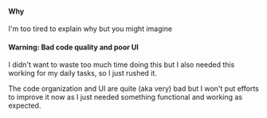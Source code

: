 #### Why
I'm too tired to explain why but you might imagine

#### Warning: Bad code quality and poor UI
I didn't want to waste too much time doing this but I also needed this working for my daily tasks,
so I just rushed it.

The code organization and UI are quite (aka very) bad but I won't put efforts to improve it now
as I just needed something functional and working as expected.
